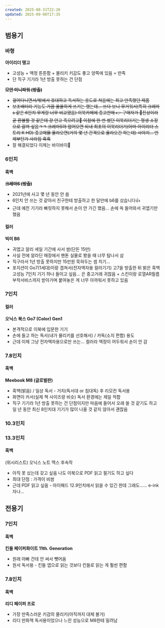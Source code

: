 ```yaml
---
created: 2025-08-31T22:26
updated: 2025-09-06T17:35
---
```

## 범용기
### 바형
**아이리더 탱고**
- 고성능 + 액정 튼튼함 + 물리키 키감도 좋고 양쪽에 있음 = 만족
- 단 직구 기기라 1년 방출 못하는 건 단점

**~~모안 미니파워 (방출)~~**
- ~~걸어다니면서/밖에서 휴대하고 독서하는 용도로 처음에는 최고 만족했던 제품~~
- ~~보조배터리 기능도 가끔 쏠쏠하게 쓰기는 했는데… 쓰다 보니 무거워서(특히 크레마s 같은 6인치 무게랑 너무 비교됐음) 이북카페에 중고판매 👉 구매자가 🐶진상이라 곧 환불할 것 같은데 걍 안고 죽으려고🤪 이참에 한 번 썼던 이북리더기는 평생 소장으로 갈까 싶음ㅋㅋ 크레마S야 업어오면 되내 최초의 이북리더기(아마 아이리더 스토리 K HD) 중고매물 올라오면(거의 몇 년 간격으로 올라오긴 하는데) 사야지… 언제부턴가 사라짐 흑흑~~
- 잘 해결되었다 이제는 바이바이👋

### 6인치
#### 흑백
**~~크레마S (방출)~~**
- 2021년에 사고 몇 년 동안 안 씀
- 6인치 안 쓰는 것 같아서 친구한테 방출하고 한 달만에 b6를 샀습니다👍
- 근데 예전 기기라 빠릿하지 못해서 손이 안 가긴 했음… 손에 쏙 들어와서 귀엽기만 했음

#### 컬러
**빅미 B6**
- 귀엽고 알리 세일 기간에 사서 쌈(단돈 15만)
- 사실 전에 알라딘 매장에서 팬톤 실물로 봤을 때 너무 탐나서 삼
- 직구라서 1년 방출 못하지만 15만원 묵혀두는 셈 치기…
- 포지션이 Go7(1세대)이랑 겹쳐서(전자액자용 컬러기기) 고7을 방출한 뒤 밝은 흑백 고성능 7인치 기기 하나 들이고 싶음… 은 중고거래 귀찮음 + 스킨이랑 로열AR필름 부착서비스까지 받아가며 붙여놓은 게 너무 아까워서 못하고 있음

### 7인치
#### 컬러
**오닉스 북스 Go7 (Color) Gen1**
- 본격적으로 이북에 입문한 기기
- 손에 들고 하는 독서(내가 물리키를 선호해서) / 카독(소지 편함) 용도
- 근데 이제 그냥 전자액자용으로만 쓰는… 컬러라 액정이 어두워서 손이 안 감

### 7.8인치
#### 흑백
**Meebook M8 (글로벌판)**
- 흑백(밝음) / 일상 독서 - 거치(독서대 or 침대독) 후 리모컨 독서용
- 화면이 커서(실제 책 사이즈랑 비슷) 독서 환경에는 제일 적합
- 직구 기기라 1년 방출 못하는 건 단점이지만 마음에 들어서 오래 쓸 것 같기도 하고 일 년 동안 최신 8인치대 기기가 많이 나올 것 같지 않아서 괜찮음

### 10.3인치

### 13.3인치
#### 흑백
(위시리스트) 오닉스 노트 맥스 후속작
- 아직 못 샀는데 갖고 싶음 나도 이북으로 PDF 읽고 필기도 하고 싶다
- 최대 단점 : 가격이 비쌈
- 근데 PDF 읽고 싶음 - 아이패드 12.9인치에서 읽을 수 있긴 한데 그래도…… e-ink자나…



## 전용기
### 7인치
#### 흑백
**킨들 페이퍼화이트 11th. Generation**
- 원래 아빠 건데 안 써서 뺏어옴
- 원서 독서용 - 킨들 앱으로 읽는 것보다 킨들로 읽는 게 훨씬 편함 

### 7.8인치
#### 흑백
**리디 페이퍼 프로**
- 가장 만족스러운 키감의 물리키(아직까지 대체 불가)
- 리디 만화책 독서용이었으나 느린 성능으로 M8한테 밀려남